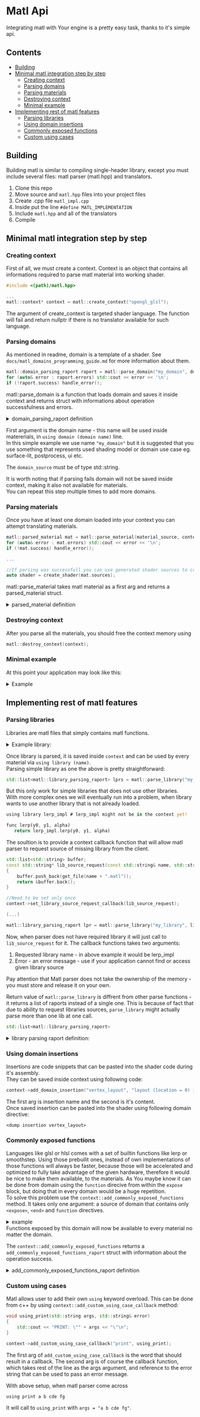 # Matl Api
Integrating matl with Your engine is a pretty easy task, thanks to it's simple api.

## Contents
- [Building](#Building)
- [Minimal matl integration step by step](#Minimal-matl-integration-step-by-step)
  - [Creating context](#Creating-context)
  - [Parsing domains](#Parsing-domains)
  - [Parsing materials](#Parsing-materials)
  - [Destroying context](#Destroying-context)
  - [Minimal example](#Minimal-example)
- [Implementing rest of matl features](#Implementing-rest-of-matl-features)
  - [Parsing libraries](#Parsing-libraries)
  - [Using domain insertions](#Using-domain-insertions)
  - [Commonly exposed functions](#Commonly-exposed-functions)
  - [Custom using cases](#Custom-using-cases)

## Building  
Building matl is similar to compiling single-header library, except you must include several files: matl parser (matl.hpp) and translators.

1. Clone this repo
2. Move source and ``matl.hpp`` files into your project files
3. Create .cpp file ``matl_impl.cpp``
4. Inside put the line ``#define MATL_IMPLEMENTATION``
5. Include ``matl.hpp`` and all of the translators
6. Compile
   
## Minimal matl integration step by step
### Creating context
First of all, we must create a context. Context is an object that contains all informations required to parse matl material into working shader.
```cpp
#include <(path)/matl.hpp>

...
matl::context* context = matl::create_context("opengl_glsl");
```
The argument of create_context is targeted shader language. The function will fail and return nullptr if there is no translator available for such language.

### Parsing domains
As mentioned in readme, domain is a template of a shader. See ``docs/matl_domains_programming_guide.md`` for more information about them. 
```cpp
matl::domain_parsing_raport raport = matl::parse_domain("my_domain", domain_source, context);
for (auto& error : raport.errors) std::cout << error << '\n';
if (!raport.success) handle_error();
```
matl::parse_domain is a function that loads domain and saves it inside context and returns struct with informations about operation successfulness and errors.
<details>
  <summary>domain_parsing_raport definition</summary>

```cpp
struct domain_parsing_raport
{
    //Whether parsing was successful and there are no errors
    bool success = false;

    //Parsing errors
    std::list<std::string> errors;
};
```
  
</details>
  
First argument is the domain name - this name will be used inside matererials, in ``using domain (domain name)`` line.  
In this simple example we use name ``"my_domain"`` but it is suggested that you use something that represents used shading model or domain use case eg. surface-lit, postprocess, ui etc.   
  
The ``domain_source`` must be of type std::string.

It is worth noting that if parsing fails domain will not be saved inside context, making it also not available for materials.  
You can repeat this step multiple times to add more domains.

### Parsing materials
Once you have at least one domain loaded into your context you can attempt translating materials.
```cpp
matl::parsed_material mat = matl::parse_material(material_source, context);
for (auto& error : mat.errors) std::cout << error << '\n';
if (!mat.success) handle_error();

...

//If parsing was successfull you can use generated shader sources to create a shader on the gpu
auto shader = create_shader(mat.sources);
```
matl::parse_material takes matl material as a first arg and returns a parsed_material struct.

<details>
<summary>parsed_material definition</summary>

```cpp
struct parsed_material
{
    //Whether parsing was successful and there are no errors
    bool success = false;

    //Shader code in target language
    std::list<std::string> sources;

    //Parsing errors
    std::list<std::string> errors;

    struct parameter
    {
        std::string name;

        enum class type : uint8_t
        {
            boolean,
            scalar,
            vector2,
            vector3,
            vector4,
            texture
        } type;

        std::list<float> numeric_default_value;
        std::string		 texture_default_value;
    };

    //Parameters (directx constants, opengl uniforms ...) generated by material
    std::list<parameter> parameters;
};
```

</details>

### Destroying context
After you parse all the materials, you should free the context memory using
```cpp
matl::destroy_context(context);
```

### Minimal example
At this point your application may look like this:
  
<details>
  <summary>Example</summary>

matl_impl.cpp  
```cpp
#define MATL_IMPLEMENTATION
#include "include/matl/matl.hpp"
#include "include/matl/matl_glsl.hpp"
```

main.cpp  
```cpp
#include <iostream>
#include <fstream>

#include "include/matl/matl.hpp"

std::string get_file(const std::string& file_name)
{
    std::fstream t(file_name);

    t.seekg(0, std::ios::end);
    size_t size = t.tellg();
    auto source = std::string(size, ' ');
    t.seekg(0);
    t.read(&source[0], size);

    t.close();

    return source;
}

std::string save_to_file(std::string filename, std::list<std::string>& sources)
{
    std::ofstream content;
    content.open(filename);
    for (auto& source : sources)
	content << source;

    content.close();
}

int main()
{
    //Create context
    auto context = matl::create_context("opengl_glsl");

    //Parse Domain
    matl::domain_parsing_raport dpr = matl::parse_domain("my_domain", get_file("domain.glsl"), context);

    //Parse Material
    matl::parsed_material pm = matl::parse_material(get_file("material.matl"), context);

    //Print Errors
    std::cout << "Domain Errors\n";
    for (auto& err : dpr.errors)
	std::cout << err << '\n';

    std::cout << "Material Errors\n";
    for (auto& error : pm.errors)
	std::cout << error << "\n";

    save_to_file("result_shader.glsl", pm.sources);

    matl::destroy_context(context);
}
```
</details>


## Implementing rest of matl features
### Parsing libraries
Libraries are matl files that simply contains matl functions.
<details>
<summary>Example library: </summary>
	
 ```rust
func lerp(y0, y1, alpha)
	return y0 + (y1 - y0) * alpha

func snap_to_grid(point, grid_size)
	return floor(point / grid_size) * grid_size
```

</details>

Once library is parsed, it is saved inside ``context`` and can be used by every material via ``using library (name)``.  
Parsing simple library as one the above is pretty straightforward:

```cpp
std::list<matl::library_parsing_raport> lprs = matl::parse_library("my_library", library_source, context);
```
But this only work for simple libraries that does not use other libraries.   
With more complex ones we will eventually run into a problem, when library wants to use another library that is not already loaded.
 ```rust
using library lerp_impl	# lerp_impl might not be in the context yet!

func lerp(y0, y1, alpha)
	return lerp_impl.lerp(y0, y1, alpha)
```
The soultion is to provide a context callback function that will allow matl parser to request source of missing library from the client.
```cpp
std::list<std::string> buffer;
const std::string* lib_source_request(const std::string& name, std::string& error)
{
	buffer.push_back(get_file(name + ".matl"));
	return &buffer.back();
}

//Need to be set only once
context->set_library_source_request_callback(lib_source_request);

(...)

matl::library_parsing_raport lpr = matl::parse_library("my_library", library_source, context);
```
Now, when parser does not have required library it will just call to ``lib_source_request`` for it.
The callback functions takes two arguments:
1. Requested library name - in above example it would be lerp_impl
2. Error - an error message - use if your application cannot find or access given library source

Pay attention that Matl parser does not take the ownership of the memory - you must store and release it on your own.

Return value of ``matl::parse_library`` is diffrent from other parse functions - it returns a list of raports instead of a single one. 
This is because of fact that due to ability to request libraries sources, ``parse_library`` might actually parse more than one lib at one call.

```cpp
std::list<matl::library_parsing_raport>
```
<details>
	<summary>library parsing raport definition: </summary>

```cpp
struct library_parsing_raport
{
	//Whether parsing was successful and there are no errors
	bool success = false;

	//Parsed library name
	std::string library_name;

	//Parsing errors
	std::list<std::string> errors;
};
```
</details>

### Using domain insertions
Insertions are code snippets that can be pasted into the shader code during it's assembly.  
They can be saved inside context using following code:  
```cpp
context->add_domain_insertion("vertex_layout", "layout (location = 0) in vec2 aPos; [...]")
```
The first arg is insertion name and the second is it's content.  
Once saved insertion can be pasted into the shader using following domain directive:
```
<dump insertion vertex_layout>
```
### Commonly exposed functions
Languages like glsl or hlsl comes with a set of builtin functions like lerp or smoothstep. 
Using those prebuilit ones, instead of own implementations of those functions will always be faster, because those will be accelerated and optimized to fully take advantage of the given hardware, 
therefore it would be nice to make them available, to the materials.
As You maybe know it can be done from domain using the ``function`` direcive from within the ``expose`` block, but doing that in every domain would be a huge repetition.  
To solve this problem use the ``context::add_commonly_exposed_functions`` method. It takes only one argument: a source of domain that contains only ``<expose>``, ``<end>`` and ``function`` directives.

<details>
	<summary>example</summary>
	
```glsl
<expose>
    <function   lerp = scalar  lerp(scalar, scalar, scalar)>
    <function   lerp = vector2 lerp(vector2, vector2, vector2)>
    <function   lerp = vector3 lerp(vector3, vector3, vector3)>
    <function   lerp = vector4 lerp(vector4, vector4, vector4)>

    <function   lerp = vector2 lerp(vector2, vector2, scalar)>
    <function   lerp = vector3 lerp(vector3, vector3, scalar)>
    <function   lerp = vector4 lerp(vector4, vector4, scalar)>
<end>
```
	
</details>
Functions exposed by this domain will now be available to every material no matter the domain.  

The ``context::add_commonly_exposed_functions`` returns a ``add_commonly_exposed_functions_raport`` struct with information about the operation success.

<details>
	<summary>add_commonly_exposed_functions_raport definition</summary>

```cpp
struct add_commonly_exposed_functions_raport
{
	//Whether functions were successfully added
	bool success = false;

	//Parsing errors
	std::list<std::string> errors;
};
```
  
</details>

### Custom using cases
Matl allows user to add their own ``using`` keyword overload. This can be done from c++ by using ``context::add_custom_using_case_callback`` method:
```cpp
void using_print(std::string args, std::string& error)
{
	std::cout << "PRINT: \"" + args << "\"\n";
}

context->add_custom_using_case_callback("print", using_print);
```
The first arg of ``add_custom_using_case_callback`` is the word that should result in a callback.
The second arg is of course the callback function, which takes rest of the line as the args argument, and reference to the error string that can be used to pass an error message.  

With above setup, when matl parser come across
```
using print a b cde fg
```
It will call to ``using_print`` with ``args = "a b cde fg"``.














